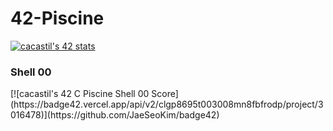 # 42-Piscine
[![cacastil's 42 stats](https://badge42.vercel.app/api/v2/clgp8695t003008mn8fbfrodp/stats?cursusId=9&coalitionId=216)](https://github.com/JaeSeoKim/badge42)

<h3> Shell 00 </h3> 
[![cacastil's 42 C Piscine Shell 00 Score](https://badge42.vercel.app/api/v2/clgp8695t003008mn8fbfrodp/project/3016478)](https://github.com/JaeSeoKim/badge42)
